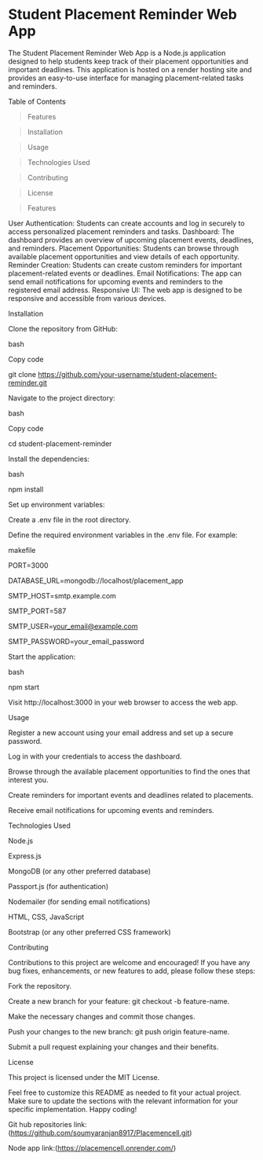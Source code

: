 # Student Placement Reminder Web App

The Student Placement Reminder Web App is a Node.js application designed to help students keep track of their placement opportunities and important deadlines. This application is hosted on a render hosting site and provides an easy-to-use interface for managing placement-related tasks and reminders.

Table of Contents

>Features

>Installation

>Usage

>Technologies Used

>Contributing

>License

>Features

User Authentication: Students can create accounts and log in securely to access personalized placement reminders and tasks.
Dashboard: The dashboard provides an overview of upcoming placement events, deadlines, and reminders.
Placement Opportunities: Students can browse through available placement opportunities and view details of each opportunity.
Reminder Creation: Students can create custom reminders for important placement-related events or deadlines.
Email Notifications: The app can send email notifications for upcoming events and reminders to the registered email address.
Responsive UI: The web app is designed to be responsive and accessible from various devices.

Installation

Clone the repository from GitHub:

bash

Copy code

git clone https://github.com/your-username/student-placement-reminder.git

Navigate to the project directory:

bash

Copy code

cd student-placement-reminder

Install the dependencies:

bash

npm install

Set up environment variables:

Create a .env file in the root directory.

Define the required environment variables in the .env file. For example:

makefile

PORT=3000

DATABASE_URL=mongodb://localhost/placement_app

SMTP_HOST=smtp.example.com

SMTP_PORT=587

SMTP_USER=your_email@example.com

SMTP_PASSWORD=your_email_password

Start the application:

bash

npm start

Visit http://localhost:3000 in your web browser to access the web app.

Usage

Register a new account using your email address and set up a secure password.

Log in with your credentials to access the dashboard.

Browse through the available placement opportunities to find the ones that interest you.

Create reminders for important events and deadlines related to placements.

Receive email notifications for upcoming events and reminders.

Technologies Used

Node.js

Express.js

MongoDB (or any other preferred database)

Passport.js (for authentication)

Nodemailer (for sending email notifications)

HTML, CSS, JavaScript

Bootstrap (or any other preferred CSS framework)

Contributing

Contributions to this project are welcome and encouraged! If you have any bug fixes, enhancements, or new features to add, please follow these steps:

Fork the repository.

Create a new branch for your feature: git checkout -b feature-name.

Make the necessary changes and commit those changes.

Push your changes to the new branch: git push origin feature-name.

Submit a pull request explaining your changes and their benefits.

License

This project is licensed under the MIT License.

Feel free to customize this README as needed to fit your actual project. Make sure to update the sections with the relevant information for your specific implementation. Happy coding!

Git hub repositories link:(https://github.com/soumyaranjan8917/Placemencell.git)

Node app link:(https://placemencell.onrender.com/)
